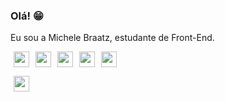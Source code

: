 ### Olá! 😁

Eu sou a Michele Braatz, estudante de Front-End.

<img loading="lazy" src="https://cdn.jsdelivr.net/gh/devicons/devicon/icons/figma/figma-original.svg" width="25" height="25" hspace="5"/><img loading="lazy" src="https://cdn.jsdelivr.net/gh/devicons/devicon/icons/html5/html5-original.svg" width="25" height="25" hspace="5"/><img loading="lazy" src="https://cdn.jsdelivr.net/gh/devicons/devicon/icons/css3/css3-original.svg" width="25" height="25" hspace="5"/><img loading="lazy" src="https://cdn.jsdelivr.net/gh/devicons/devicon/icons/php/php-original.svg" width="25" height="25" hspace="5"/><img loading="lazy" src="https://cdn.jsdelivr.net/gh/devicons/devicon/icons/javascript/javascript-original.svg" width="25" height="25" hspace="5"/>


<img loading="lazy" src="https://cdn.jsdelivr.net/gh/devicons/devicon/icons/linkedin/linkedin-original.svg" width="25" height="25" hspace="5"/>




